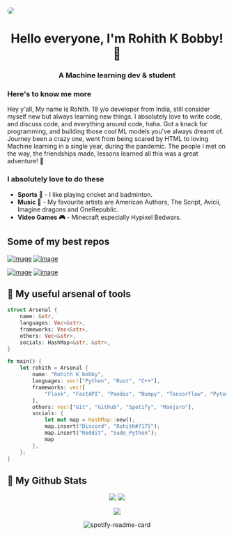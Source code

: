 <!-- Display the assets/profile.png image as rounded -->
<image src="assets/profile.png" style="border-radius: 50%;" />

<h1 align="center">Hello everyone, I'm Rohith K Bobby! 👋</h1>

<h3 align="center">A Machine learning dev & student</h3>

### Here's to know me more

Hey y'all, My name is Rohith. 18 y/o developer from India, still consider myself new but always learning new things. I absolutely love to write code, and discuss code, and everything around code, haha. Got a knack for
programming, and building those cool ML models you've always dreamt of. Journey been a crazy one, went from
being scared by HTML to loving Machine learning in a single year, during the pandemic. The people I met on the way, the friendships made, lessons learned all this was a great adventure! 💙

### I absolutely love to do these

- **Sports 🏏** - I like playing cricket and badminton.
- **Music 🎵** - My favourite artists are American Authors, The Script, Avicii, Imagine dragons and OneRepublic.
- **Video Games 🎮** - Minecraft especially Hypixel Bedwars.

## Some of my best repos

[![image](https://github-readme-stats.vercel.app/api/pin/?username=Rohith04MVK&repo=AI-Art-Generator&theme=tokyonight)](https://github.com/Rohith04MVK/AI-Art-Generator) [![image](https://github-readme-stats.vercel.app/api/pin/?username=Deep-Alchemy&repo=Mini-Keras&theme=tokyonight)](https://github.com/Rohith04MVK/Mini-Keras)

[![image](https://github-readme-stats.vercel.app/api/pin/?username=Rohith04MVK&repo=Brain-Tumor-Segmentation-And-Classification&theme=tokyonight)](https://github.com/Rohith04MVK/Brain-Tumor-Segmentation-And-Classification) [![image](https://github-readme-stats.vercel.app/api/pin/?username=Rohith04MVK&repo=Recolor&theme=tokyonight)](https://github.com/Rohith04MVK/Recolor)

## 🔧 My useful arsenal of tools

```rust
struct Arsenal {
    name: &str,
    languages: Vec<&str>,
    frameworks: Vec<&str>,
    others: Vec<&str>,
    socials: HashMap<&str, &str>,
}

fn main() {
    let rohith = Arsenal {
        name: "Rohith K bobby",
        languages: vec!["Python", "Rust", "C++"],
        frameworks: vec![
            "Flask", "FastAPI", "Pandas", "Numpy", "Tensorflow", "Pytorch"
        ],
        others: vec!["Git", "Github", "Spotify", "Manjaro"],
        socials: {
            let mut map = HashMap::new();
            map.insert("Discord", "RohitK#7175");
            map.insert("Reddit", "Sudo_Python");
            map
        },
    };
}
```

## 📌 My Github Stats

<p align=center>
    <img src="https://github-readme-stats.vercel.app/api?username=Rohith04MVK&show_icons=true&theme=tokyonight"/> <img src="https://github-readme-stats.vercel.app/api/top-langs/?username=Rohith04MVK&layout=compact&theme=tokyonight"/>
</p>

<p align=center>
    <img src="https://github-readme-streak-stats.herokuapp.com/?user=Rohith04MVK&theme=tokyonight">
</p>

<p align=center>
    <img src="http://spotify.aio-api.ml/spotify?id=qz8fcd527avrf52hvxqjc2jfa&theme=wavy&image=true&eq_bar_theme=plain&color_theme=tokyonight&bars_when_not_listening=true&bg_color=&title_color=&text_color=&hide_status=false" alt="spotify-readme-card"/>
</p>
